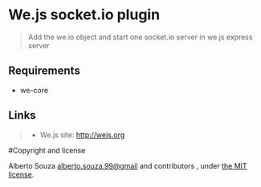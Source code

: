 # We.js socket.io plugin

> Add the we.io object and start one socket.io server in we.js express server

## Requirements

- we-core

## Links

> * We.js site: http://wejs.org

#Copyright and license

Alberto Souza <alberto.souza.99@gmail> and contributors , under [the MIT license](LICENSE).